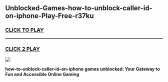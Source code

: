 
## Unblocked-Games-how-to-unblock-caller-id-on-iphone-Play-Free-r37ku
<h3>
<a href="https://premium76.site?title=how-to-unblock-caller-id-on-iphone&ref=18A1">CLICK TO PLAY</a></h3>
<hr>

<h3>
<a href="https://premium76.site?title=how-to-unblock-caller-id-on-iphone&ref=18A1">CLICK 2 PLAY</a>
  
</h3>

<a href="https://premium76.site?title=how-to-unblock-caller-id-on-iphone&ref=18A1"><img src="https://clearcache.store/games.png"></a>


**how-to-unblock-caller-id-on-iphone games unblocked: Your Gateway to Fun and Accessible Online Gaming**
